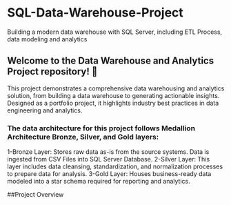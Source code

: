 # SQL-Data-Warehouse-Project
Building a modern data warehouse with SQL Server, including ETL Process, data modeling and analytics
## Welcome to the Data Warehouse and Analytics Project repository! 🚀
This project demonstrates a comprehensive data warehousing and analytics solution, from building a data warehouse to generating actionable insights. Designed as a portfolio project, it highlights industry best practices in data engineering and analytics.


### The data architecture for this project follows Medallion Architecture Bronze, Silver, and Gold layers:

1-Bronze Layer: Stores raw data as-is from the source systems. Data is ingested from CSV Files into SQL Server Database.
2-Silver Layer: This layer includes data cleansing, standardization, and normalization processes to prepare data for analysis.
3-Gold Layer: Houses business-ready data modeled into a star schema required for reporting and analytics.


##Project Overview

